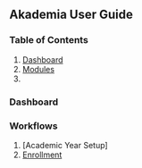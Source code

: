 ## Akademia User Guide


### Table of Contents

1. [Dashboard]()
2. [Modules]()
3. 


### Dashboard

### Workflows

1. [Academic Year Setup]
2. [Enrollment](enrollment.md)

